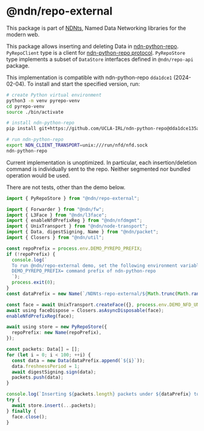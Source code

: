 # @ndn/repo-external

This package is part of [NDNts](https://yoursunny.com/p/NDNts/), Named Data Networking libraries for the modern web.

This package allows inserting and deleting Data in [ndn-python-repo](https://github.com/UCLA-IRL/ndn-python-repo).
`PyRepoClient` type is a client for [ndn-python-repo protocol](https://github.com/UCLA-IRL/ndn-python-repo/tree/dda1dce135a952498a2a79d3cddf9c3ee33399d0/docs/src/specification).
`PyRepoStore` type implements a subset of `DataStore` interfaces defined in `@ndn/repo-api` package.

This implementation is compatible with ndn-python-repo `dda1dce1` (2024-02-04).
To install and start the specified version, run:

```bash
# create Python virtual environment
python3 -m venv pyrepo-venv
cd pyrepo-venv
source ./bin/activate

# install ndn-python-repo
pip install git+https://github.com/UCLA-IRL/ndn-python-repo@dda1dce135a952498a2a79d3cddf9c3ee33399d0

# run ndn-python-repo
export NDN_CLIENT_TRANSPORT=unix:///run/nfd/nfd.sock
ndn-python-repo
```

Current implementation is unoptimized.
In particular, each insertion/deletion command is individually sent to the repo.
Neither segmented nor bundled operation would be used.

There are not tests, other than the demo below.

```ts
import { PyRepoStore } from "@ndn/repo-external";

import { Forwarder } from "@ndn/fw";
import { L3Face } from "@ndn/l3face";
import { enableNfdPrefixReg } from "@ndn/nfdmgmt";
import { UnixTransport } from "@ndn/node-transport";
import { Data, digestSigning, Name } from "@ndn/packet";
import { Closers } from "@ndn/util";

const repoPrefix = process.env.DEMO_PYREPO_PREFIX;
if (!repoPrefix) {
  console.log(`
  To run @ndn/repo-external demo, set the following environment variables:
  DEMO_PYREPO_PREFIX= command prefix of ndn-python-repo
  `);
  process.exit(0);
}
const dataPrefix = new Name(`/NDNts-repo-external/${Math.trunc(Math.random() * 1e8)}`);

const face = await UnixTransport.createFace({}, process.env.DEMO_NFD_UNIX ?? "/run/nfd/nfd.sock");
await using faceDispose = Closers.asAsyncDisposable(face);
enableNfdPrefixReg(face);

await using store = new PyRepoStore({
  repoPrefix: new Name(repoPrefix),
});

const packets: Data[] = [];
for (let i = 0; i < 100; ++i) {
  const data = new Data(dataPrefix.append(`${i}`));
  data.freshnessPeriod = 1;
  await digestSigning.sign(data);
  packets.push(data);
}

console.log(`Inserting ${packets.length} packets under ${dataPrefix} to ${repoPrefix}`);
try {
  await store.insert(...packets);
} finally {
  face.close();
}
```
